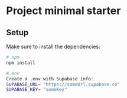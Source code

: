 # Project minimal starter

## Setup

Make sure to install the dependencies:

```bash
# npm
npm install

#.env
Create a .env with Supabase info:
SUPABASE_URL= "https://someUrl.supabase.co"
SUPABASE_KEY= "someKey"
